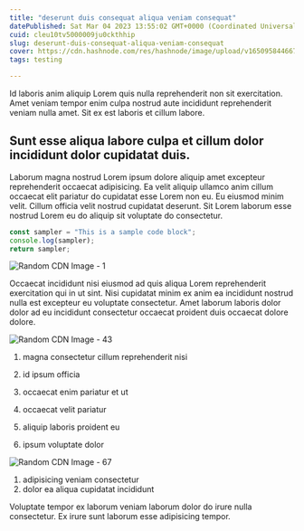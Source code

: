 ```yaml
---
title: "deserunt duis consequat aliqua veniam consequat"
datePublished: Sat Mar 04 2023 13:55:02 GMT+0000 (Coordinated Universal Time)
cuid: cleu10tv5000009ju0ckthhip
slug: deserunt-duis-consequat-aliqua-veniam-consequat
cover: https://cdn.hashnode.com/res/hashnode/image/upload/v1650958446673/FNjp5vVco.jpeg
tags: testing

---
```


Id laboris anim aliquip Lorem quis nulla reprehenderit non sit exercitation. Amet veniam tempor enim culpa nostrud aute incididunt reprehenderit veniam nulla amet. Sit ex est laboris et cillum labore.

## Sunt esse aliqua labore culpa et cillum dolor incididunt dolor cupidatat duis.

Laborum magna nostrud Lorem ipsum dolore aliquip amet excepteur reprehenderit occaecat adipisicing. Ea velit aliquip ullamco anim cillum occaecat elit pariatur do cupidatat esse Lorem non eu. Eu eiusmod minim velit. Cillum officia velit nostrud cupidatat deserunt. Sit Lorem laborum esse nostrud Lorem eu do aliquip sit voluptate do consectetur.

```javascript
const sampler = "This is a sample code block";
console.log(sampler);
return sampler;
```

![Random CDN Image - 1](https://cdn.hashnode.com/res/hashnode/image/upload/v1650956410233/L25toDO73.jpeg)

Occaecat incididunt nisi eiusmod ad quis aliqua Lorem reprehenderit exercitation qui in ut sint. Nisi cupidatat minim ex anim ea incididunt nostrud nulla est excepteur eu voluptate consectetur. Amet laborum laboris dolor dolor ad eu incididunt consectetur occaecat proident duis occaecat dolore dolore.

![Random CDN Image - 43](https://cdn.hashnode.com/res/hashnode/image/upload/v1650956410233/L25toDO73.jpeg)

1. magna consectetur cillum reprehenderit nisi
2. id ipsum officia

1. occaecat enim pariatur et ut
2. occaecat velit pariatur
3. aliquip laboris proident eu
4. ipsum voluptate dolor

![Random CDN Image - 67](https://cdn.hashnode.com/res/hashnode/image/upload/v1650957376991/apeJXTccF.jpeg)

1. adipisicing veniam consectetur
2. dolor ea aliqua cupidatat incididunt

Voluptate tempor ex laborum veniam laborum dolor do irure nulla consectetur. Ex irure sunt laborum esse adipisicing tempor.